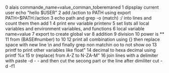 0 alais commande_name=value_comman_toberemaned
1 dipsplay current user echo "hello $USER"
2 add /action to PATH using export PATH=$PATH:/action
3 echo path and grep -o (match) :/ into lines and count them then add 1
4 print env variable printenv
5 set  lists all local variables and environment variables, and functions
6 local variable name=value
7 export to create global var
8 addition
9 division
10 power is **
11 from (BASE#number) to 10
12 print all combination using {} then replace space with new line \n and finally grep non matchin oo to not show oo
13 printf to print other variables like float"
14 decimal to hexa decimal using printf %x
15 tr (replace) from A-Z to N-ZA-M"
16 join lines with a delimiter with paste -d - - and then cut the secong part or the line after dimiliter cut -d -f1
